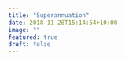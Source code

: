 ```yaml
---
title: "Superannuation"
date: 2018-11-28T15:14:54+10:00
image: ""
featured: true
draft: false
---
```

